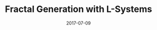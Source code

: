 ---
title: Fractal Generation with L-Systems
xurl: https://nb.paulbutler.org/l-systems/
date: 2017-07-09
---